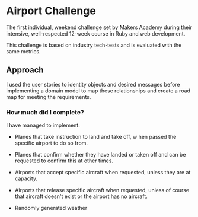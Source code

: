 # Airport Challenge

The first individual, weekend challenge set by Makers Academy during their intensive, well-respected 12-week course in Ruby and web development.

This challenge is based on industry tech-tests and is evaluated with the same metrics.

## Approach
I used the user stories to identity objects and desired messages before implementing a domain model to map these relationships and create a road map for meeting the requirements.

### How much did I complete?

I have managed to implement:
  - Planes that take instruction to land and take off, w hen passed the specific airport to do so from.

  - Planes that confirm whether they have landed or taken off and can be requested to confirm this at other times.

  - Airports that accept specific aircraft when requested, unless they are at capacity.

  - Airports that release specific aircraft when requested, unless of course that aircraft doesn't exist or the airport has no aircraft.

    

  - Randomly generated weather

